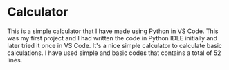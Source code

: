# Calculator
This is a simple calculator that I have made using Python in VS Code. This was my first project and I had written the code in Python IDLE initially and later tried it once in VS Code. It's a nice simple calculator to calculate basic calculations. I have used simple and basic codes that contains a total of 52 lines. 
